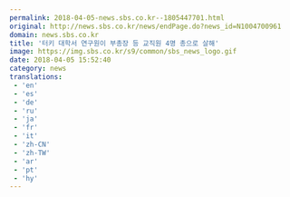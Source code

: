 ```yaml
---
permalink: 2018-04-05-news.sbs.co.kr--1805447701.html
original: http://news.sbs.co.kr/news/endPage.do?news_id=N1004700961
domain: news.sbs.co.kr
title: '터키 대학서 연구원이 부총장 등 교직원 4명 총으로 살해'
image: https://img.sbs.co.kr/s9/common/sbs_news_logo.gif
date: 2018-04-05 15:52:40
category: news
translations: 
 - 'en'
 - 'es'
 - 'de'
 - 'ru'
 - 'ja'
 - 'fr'
 - 'it'
 - 'zh-CN'
 - 'zh-TW'
 - 'ar'
 - 'pt'
 - 'hy'
---
```



